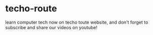# techo-route
learn computer tech now on techo toute website, and don't forget to subscribe and share our videos on youtube!
